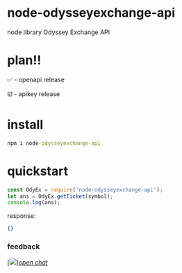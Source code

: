 # node-odysseyexchange-api
node library Odyssey Exchange API


# plan‼️
✅ - openapi release

☑️ - apikey release



# install
```cmd
npm i node-odysseyexchange-api
```

# quickstart
```js
const OdyEx = require('node-odysseyexchange-api');
let ans = OdyEx.getTicket(symbol);
console.log(ans);
```

response:
```json
{}
```
<h3>feedback</h3>

[<img src="https://i.ibb.co/xfsM4B2/telegram-2.png">]<a href="t.me/libfordev">*open chat*</a>
